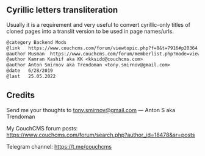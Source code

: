 ## Cyrillic letters transliteration

Usually it is a requirement and very useful to convert cyrillic-only titles of cloned pages into a translit version to be used in page names/urls.

```txt
@category Backend Mods
@link   https://www.couchcms.com/forum/viewtopic.php?f=8&t=7916#p20364
@author Musman  https://www.couchcms.com/forum/memberlist.php?mode=viewprofile&u=18329
@author Kamran Kashif aka KK <kksidd@couchcms.com>
@author Anton Smirnov aka Trendoman <tony.smirnov@gmail.com>
@date   6/28/2019
@last   25.05.2022
```

## Credits

Send me your thoughts to <tony.smirnov@gmail.com> &mdash; Anton S aka Trendoman

My CouchCMS forum posts: https://www.couchcms.com/forum/search.php?author_id=18478&sr=posts

Telegram channel: https://t.me/couchcms
